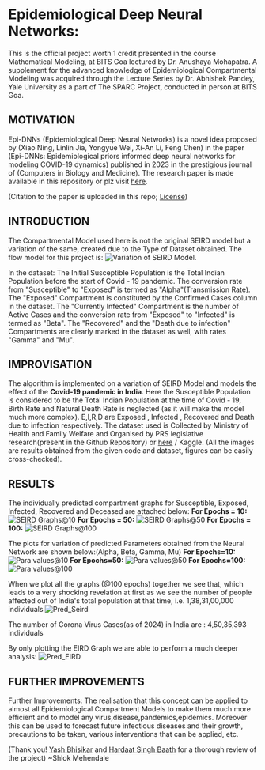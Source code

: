 # Epidemiological Deep Neural Networks:

This is the official project worth 1 credit presented in the course Mathematical Modeling, at BITS Goa lectured by Dr. Anushaya Mohapatra. A supplement for the advanced knowledge of Epidemiological Compartmental Modeling was acquired through the Lecture Series by Dr. Abhishek Pandey, Yale University as a part of The SPARC Project, conducted in person at BITS Goa.

## MOTIVATION
Epi-DNNs (Epidemiological Deep Neural Networks) is a novel idea proposed by (Xiao Ning, Linlin Jia, Yongyue Wei, Xi-An Li, Feng Chen) in the paper (Epi-DNNs: Epidemiological priors informed deep neural networks for modeling COVID-19 dynamics) published in 2023 in the prestigious journal of (Computers in Biology and Medicine). The research paper is made available in this repository or plz visit [here](https://www.sciencedirect.com/science/article/pii/S0010482523001580). 

(Citation to the paper is uploaded in this repo; [License](https://creativecommons.org/licenses/by/4.0/))

## INTRODUCTION 
The Compartmental Model used here is not the original SEIRD model but a variation of the same, created due to the Type of Dataset obtained. The flow model for this project is: 
![Variation of SEIRD Model](https://github.com/MehShlok/Implementation-of-Epi-DNNs/assets/119751755/d21b39dd-0e23-4e6f-874e-ced52fc58e24).

In the dataset:
The Initial Susceptible Population is the Total Indian Population before the start of Covid - 19 pandemic. The conversion rate from "Susceptible" to "Exposed" is termed as "Alpha"(Transmission Rate).
The "Exposed" Compartment is constituted by the Confirmed Cases column in the dataset.
The "Currently Infected" Compartment is the number of Active Cases and the conversion rate from "Exposed" to "Infected" is termed as "Beta".
The "Recovered" and the "Death due to infection" Compartments are clearly marked in the dataset as well, with rates "Gamma" and "Mu".

## IMPROVISATION
The algorithm is implemented on a variation of SEIRD Model and models the effect of the **Covid-19 pandemic in India**. Here the Susceptible Population is considered to be the Total Indian Population at the time of Covid - 19, Birth Rate and Natural Death Rate is neglected (as it will make the model much more complex). E,I,R,D are Exposed , Infected , Recovered and Death due to infection respectively. The dataset used is Collected by Ministry of Health and Family Welfare and Organised by PRS legislative research(present in the Github Repository) or [here](https://prsindia.org/covid-19/overview) / Kaggle.
(All the images are results obtained from the given code and dataset, figures can be easily cross-checked).

## RESULTS
The individually predicted compartment graphs for Susceptible, Exposed, Infected, Recovered and Deceased are attached below:
**For Epochs = 10:**
![SEIRD Graphs@10](https://github.com/MehShlok/Implementation-of-Epi-DNNs/assets/119751755/3c4b711d-7ece-432e-b6e6-83f9093f5a2a)
**For Epochs = 50:**
![SEIRD Graphs@50](https://github.com/MehShlok/Implementation-of-Epi-DNNs/assets/119751755/2e9925bd-eeaa-4f61-b339-3ba7f70a17cc)
**For Epochs = 100:**
![SEIRD Graphs@100](https://github.com/MehShlok/Implementation-of-Epi-DNNs/assets/119751755/8095ffba-8513-4625-a65d-6c1c806806ab)

The plots for variation of predicted Parameters obtained from the Neural Network are shown below:(Alpha, Beta, Gamma, Mu)
**For Epochs=10:**
![Para values@10](https://github.com/MehShlok/Implementation-of-Epi-DNNs/assets/119751755/c6b782db-605e-46ab-9356-ab00e5e3c7b6)
**For Epochs=50:**
![Para values@50](https://github.com/MehShlok/Implementation-of-Epi-DNNs/assets/119751755/3b88f6a9-822d-4881-b136-d1a8582ead02)
**For Epochs=100:**
![Para values@100](https://github.com/MehShlok/Implementation-of-Epi-DNNs/assets/119751755/0208be27-63a8-4f09-a106-164dae093262)

When we plot all the graphs (@100 epochs) together we see that, which leads to a very shocking revelation at first as we see the number of people affected out of India's total population at that time, i.e. 1,38,31,00,000 individuals
![Pred_Seird](https://github.com/MehShlok/Implementation-of-Epi-DNNs/assets/119751755/f62e6b41-c772-4305-a6ed-b665f2c43cfa)

The number of Corona Virus Cases(as of 2024) in India are : 4,50,35,393 individuals

By only plotting the EIRD Graph we are able to perform a much deeper analysis:
![Pred_EIRD](https://github.com/MehShlok/Implementation-of-Epi-DNNs/assets/119751755/64170d35-3457-45fd-8a96-c9a394164384)


## FURTHER IMPROVEMENTS
Further Improvements: The realisation that this concept can be applied to almost all Epidemiological Compartment Models to make them much more efficient and to model any virus,disease,pandemics,epidemics.
Moreover this can be used to forecast future infectious diseases and their growth, precautions to be taken, various interventions that can be applied, etc.

(Thank you! [Yash Bhisikar](https://yashrb24.github.io/) and [Hardaat Singh Baath](https://hardaat-singh-baath.vercel.app/) for a thorough review of the project)
~Shlok Mehendale
